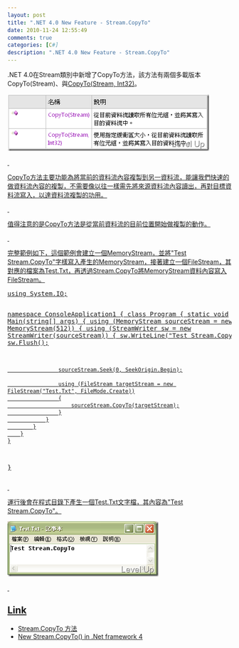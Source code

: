 ```yaml
---
layout: post
title: ".NET 4.0 New Feature - Stream.CopyTo"
date: 2010-11-24 12:55:49
comments: true
categories: [C#]
description: ".NET 4.0 New Feature - Stream.CopyTo"
---
```

<p>.NET 4.0在Stream類別中新增了CopyTo方法，該方法有兩個多載版本CopyTo(Stream)</a>、與<a href="http://msdn.microsoft.com/zh-tw/library/dd783870.aspx" target="_blank">CopyTo(Stream, Int32)</a>。</p>  <p><a href="http://files.dotblogs.com.tw/larrynung/1011/.NET4.0NewFeatureStream.CopyTo_B44A/image_4.png"><img style="border-right: 0px; border-top: 0px; border-left: 0px; border-bottom: 0px" height="128" alt="image" src="\images\posts\19671\image_thumb_1.png" width="454" border="0" /> </p>  <p> </p>  <p>CopyTo方法主要功能為將當前的資料流內容複製到另一資料流，能讓我們快速的做資料流內容的複製，不需要像以往一樣需先將來源資料流內容讀出，再對目標資料流寫入，以達資料流複製的功用。</p>  <p> </p>  <p>值得注意的是CopyTo方法是從當前資料流的目前位置開始做複製的動作。</p>  <p> </p>  <p>完整範例如下，這個範例會建立一個MemoryStream，並將"Test Stream.CopyTo"字樣寫入產生的MemoryStream，接著建立一個FileStream，其對應的檔案為Test.Txt，再透過Stream.CopyTo將MemoryStream資料內容寫入FileStream。</p>  <div class="wlWriterSmartContent" id="scid:812469c5-0cb0-4c63-8c15-c81123a09de7:e10b654b-65f9-4700-88bb-5b497491bb1d" style="padding-right: 0px; display: inline; padding-left: 0px; float: none; padding-bottom: 0px; margin: 0px; padding-top: 0px"><pre name="code" class="c#">using System.IO;

namespace ConsoleApplication1
{
    class Program
    {
        static void Main(string[] args)
        {
            using (MemoryStream sourceStream = new MemoryStream(512))
            {
                using (StreamWriter sw = new StreamWriter(sourceStream))
                {
                    sw.WriteLine("Test Stream.CopyTo");
                    sw.Flush();

                    sourceStream.Seek(0, SeekOrigin.Begin);

                    using (FileStream targetStream = new FileStream("Test.Txt", FileMode.Create))
                    {
                        sourceStream.CopyTo(targetStream);
                    }
                }
            }
        }
    }
}</pre></div>

<p> </p>

<p>運行後會在程式目錄下產生一個Test.Txt文字檔，其內容為"Test Stream.CopyTo"。</p>

<p><img style="border-right: 0px; border-top: 0px; border-left: 0px; border-bottom: 0px" height="124" alt="image" src="\images\posts\19671\image_thumb.png" width="340" border="0" /> </p>

<p> </p>

<h2>Link</h2>

<ul>
  <li>Stream.CopyTo 方法</li>

  <li>New Stream.CopyTo() in .Net framework 4</li>
</ul>